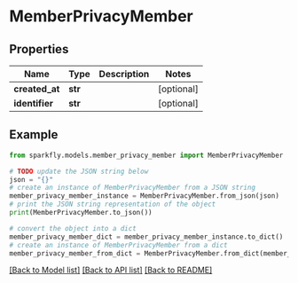 # MemberPrivacyMember


## Properties

Name | Type | Description | Notes
------------ | ------------- | ------------- | -------------
**created_at** | **str** |  | [optional] 
**identifier** | **str** |  | [optional] 

## Example

```python
from sparkfly.models.member_privacy_member import MemberPrivacyMember

# TODO update the JSON string below
json = "{}"
# create an instance of MemberPrivacyMember from a JSON string
member_privacy_member_instance = MemberPrivacyMember.from_json(json)
# print the JSON string representation of the object
print(MemberPrivacyMember.to_json())

# convert the object into a dict
member_privacy_member_dict = member_privacy_member_instance.to_dict()
# create an instance of MemberPrivacyMember from a dict
member_privacy_member_from_dict = MemberPrivacyMember.from_dict(member_privacy_member_dict)
```
[[Back to Model list]](../README.md#documentation-for-models) [[Back to API list]](../README.md#documentation-for-api-endpoints) [[Back to README]](../README.md)


